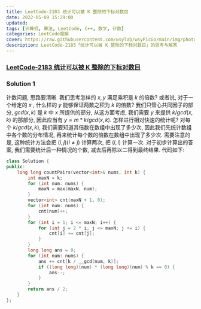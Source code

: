 ```yaml
---
title: LeetCode-2183 统计可以被 K 整除的下标对数目
date: 2022-05-09 15:29:00
updated:
tags: [计算机, 算法, LeetCode, C++, 数学, 计数]
categories: LeetCode题解
cover: https://raw.githubusercontent.com/wsylab/wsyPicGo/main/img/photo-1509180756080-d110bee1e772
description: LeetCode-2183「统计可以被 K 整除的下标对数目」的思考与解答
---
```

### [LeetCode-2183 统计可以被 K 整除的下标对数目](https://leetcode.cn/problems/count-array-pairs-divisible-by-k/)

### Solution 1
计数问题, 思路要清晰.
我们思考怎样的 $x,y$ 满足乘积是 $k$ 的倍数? 或者说, 对于一个给定的 $x$ , 什么样的 $y$ 能够保证两数之积为 $k$ 的倍数?
我们只管心共同因子的部分, $gcd(x, k)$ 是 $k$ 中 $x$ 所提供的部分, 从这方面考虑, 我们需要 $y$ 来提供 $k / gcd(x, k)$ 的那部分, 因此应当有 $y = m * k / gcd(x, k)$. 
怎样进行相对快速的统计呢? 对每个 $k / gcd(x, k)$, 我们需要知道其倍数在数组中出现了多少次, 因此我们先统计数组中各个数的分布情况, 再来统计每个数的倍数在数组中出现了多少次. 
需要注意的是, 这种统计方法会把 $(i, j)(i \neq j)$ 计算两次, 把 $(i, i)$ 计算一次. 对于初步计算出的答案, 我们需要统计后一种情况的个数, 减去后再除以二得到最终结果.
代码如下: 
```C++
class Solution {
public:
    long long countPairs(vector<int>& nums, int k) {
        int maxN = k;
        for (int num: nums) {
            maxN = max(maxN, num);
        }
        vector<int> cnt(maxN + 1, 0);
        for (int num: nums) {
            cnt[num]++;
        }
        for (int i = 1; i <= maxN; i++) {
            for (int j = 2 * i; j <= maxN; j += i) {
                cnt[i] += cnt[j];
            }
        }
        long long ans = 0;
        for (int num: nums) {
            ans += cnt[k / __gcd(num, k)];
            if ((long long)(num) * (long long)(num) % k == 0) {
                ans--;
            }
        }
        return ans / 2;
    }
};
```